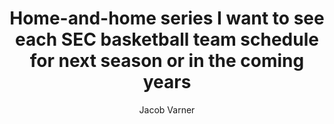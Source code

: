 ---
layout: post
title: Home-and-home series I want to see each SEC basketball team schedule for next season or in the coming years
author: Jacob Varner
tags: [SEC]
time_to_read:
---